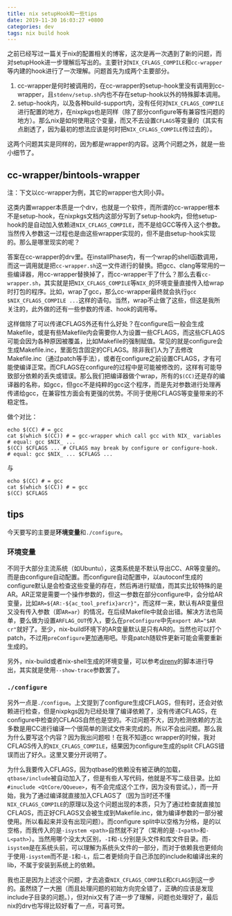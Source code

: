 ```yaml
---
title: nix setupHook和一些tips
date: 2019-11-30 16:03:27 +0800
categories: dev
tags: nix build hook
---
```


之前已经写过一篇关于nix的配置相关的博客，这次是再一次遇到了新的问题，而对setupHook进一步理解后写出的。主要针对`NIX_CFLAGS_COMPILE`和`cc-wrapper`等内建的hook进行了一次理解。问题首先为成两个主要部分。
1. cc-wrapper是何时被调用的，在cc-wrapper的setup-hook里没有调用到cc-wrapper，且`stdenv/setup.sh`内也不存在setup-hook以外的特殊脚本调用。
2. setup-hook内，以及各种build-support内，没有任何对`NIX_CFLAGS_COMPILE`进行配置的地方，在nixpkgs也是同样（除了部分configure等有兼容性问题的地方）。那么nix是如何使用这个变量，而又不去设置`CFLAGS`等变量的（其实有点剧透了，因为最初的想法应该是何时把`NIX_CFLAGS_COMPILE`传过去的）。

这两个问题其实是同样的，因为都是wrapper的内容。这两个问题之外，就是一些小细节了。

<!-- more -->

## cc-wrapper/bintools-wrapper

注：下文以cc-wrapper为例，其它的wrapper也大同小异。

这类内置wrapper本质是一个drv，也就是一个软件，而所谓的cc-wrapper根本不是setup-hook，在nixpkgs文档内这部分写到了setup-hook内，但他setup-hook的是自动加入依赖进`NIX_CFLAGS_COMPILE`，而不是给GCC等传入这个参数。当然传入参数这一过程也是由这些wrapper实现的，但不是由setup-hook实现的。那么是哪里现实的呢？

答案在cc-wrapper的drv里。在installPhase内，有一个wrap的shell函数调用，而这一调用就是把`cc-wrapper.sh`这一文件进行的替换。把gcc、clang等常用的一些编译器，用cc-wrapper替换掉了，而cc-wrapper干了什么？那么去看`cc-wrapper.sh`，其实就是把`NIX_CFLAGS_COMPILE`等`NIX_`的环境变量直接传入给wrap时打包的程序。比如，wrap了gcc，那么cc-wrapper最终就会执行`gcc $NIX_CFLAGS_COMPILE ...`这样的语句。当然，wrap不止做了这些，但这是我所关注的，此外做的还有一些参数的传递、hook的调用等。 

这样做除了可以传递CFLAGS外还有什么好处？在configure后一般会生成Makefile，或是有些Makefile内会需要你人为设置一些CFLAGS，而这些CFLAGS可能会因为各种原因被覆盖，比如Makefile的强制赋值。常见的就是configure会生成Makefile.inc，里面包含固定的CFLAGS。除非我们人为了去修改Makefile.inc（通过patch等手法），或者在configure之前设置CFLAGS，才有可能使编译正常。而CFLAGS在configure的过程中是可能被修改的，这样有可能导致部分依赖的丢失或错误。那么我们把编译器做个wrap，所有的`$(CC)`还是存的编译器的名称，如gcc，但gcc不是纯粹的gcc这个程序，而是先对参数进行处理再传递给gcc，在兼容性方面会有更强的优势。不同于使用CFLAGS等变量带来的不稳定性。

做个对比：
```shell
echo $(CC) # = gcc
cat $(which $(CC)) # = gcc-wrapper which call gcc with NIX_ variables
# equal: gcc $NIX_ ...
$(CC) $CFLAGS ... # CFLAGS may break by configure or configure-hook.
# equal: gcc $NIX_ ... $CFLAGS ...
```
与
```shell
echo $(CC) # = gcc
cat $(which $(CC)) # = gcc
$(CC) $CFLAGS
```

## tips

今天要写的主要是**环境变量**和`./configure`。

### 环境变量
不同于大部分主流系统（如Ubuntu），这类系统是不默认导出CC、AR等变量的。而是由configure自动配置。而configure自动配置中，以autoconf生成的configure默认是会检查这些变量的存在，然后再进行赋值，而其实比较特殊的是AR。AR正常是需要一个操作参数的，但这一参数在部分configure中，会分给AR变量，比如`AR=${AR:-${ac_tool_prefix}arcr}"`，而这样一来，默认有AR变量但又没有传入参数（即`AR=ar`）的情况，在后续Makefile中就会出错。解决方法也简单，要么做为设置`ARFLAG_OUT`传入，要么在`preConfigure`中先`export AR="$AR cr"`就好了。至少，nix-build环境下的AR变量默认是只有AR的。当然也可以打个patch，不过用`preConfigure`更加通用吧。毕竟patch随软件更新可能会需要重新生成的。

另外，nix-build或者nix-shell生成的环境变量，可以参考[direnv](https://github.com/direnv/direnv/blob/master/stdlib.sh#L734)的脚本进行导出，其实就是使用`--show-trace`参数罢了。

### `./configure`

另外一点是`./configue`。上文提到了configure生成CFLAGS，但有时，还会对依赖进行检查，但是nixpkgs因为已经处理了编译依赖了，没有传递CFLAGS，在configure中检查的CFLAGS自然也是空的。不过问题不大，因为检测依赖的方法多数是用CC进行编译一个很简单的测试文件来完成的。所以不会出问题。那么我为什么要写这个内容？因为我出问题啦！在我不知道cc wrapper的时候，我对CFLAGS传入的`NIX_CFLAGS_COMPILE`，结果因为configure生成的split CFLAGS错误而出了好久。这里又要分开说明了。

为什么我要传入CFLAGS，因为qtbase的依赖没有被正确的加载，`qtbase/include`被自动加入了，但是有些人写代码，他就是不写二级目录。比如`#inuclude <QtCore/QQueue>`，有不会完成这个工作，因为没有尝试。），而一开始，我为了通过编译就直接加入CFLAGS了（因为当时还不懂`NIX_CFLAGS_COMPILE`的原理以及这个问题出现的本质，只为了通过检查就直接加CFLAGS，而正好CFLAGS又会被生成到Makefile.inc，做为编译参数的一部分被使用。所以看起来并没有出现问题）。而configure split中以空格为分格，是的以空格，而我传入的是`-isystem <path>`自然就不对了（常用的是`-I<path>`和`-L<path>`）。当然用哪个没太大区别，`-I`和`-L`分别是头文件和库文件目录。而`-isystem`是在系统头前，可以理解为系统头文件的一部分，而对于依赖我也更倾向于使用`-isystem`而不是`-I`和`-L`，后二者更倾向于自己添加的include和编译出来的lib，不属于安装到系统上的依赖。

我也正是因为上述这个问题，才去追查`NIX_CFLAGS_COMPILE`和`CFLAGS`到这一步的。虽然绕了一大圈（而且处理问题的初始方向完全错了，正确的应该是发现include子目录的问题。），但对nix又有了进一步了理解，问题也处理好了，最后nix的drv也写得比较好看了一点，可喜可贺。

